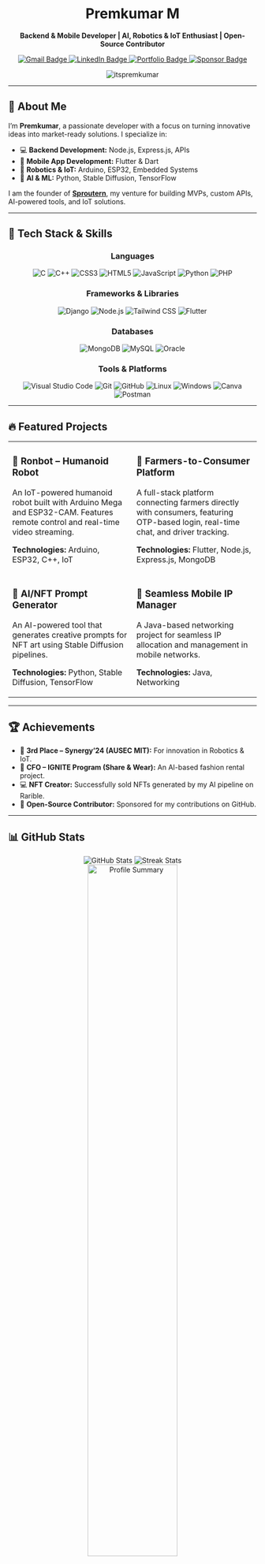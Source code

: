 <div align="center">
  <a href="https://www.sproutern.com">
   
  </a>
  <h1>Premkumar M</h1>
  <p><b>Backend & Mobile Developer | AI, Robotics & IoT Enthusiast | Open-Source Contributor</b></p>
  <p>
    <a href="mailto:premkumar@sproutern.com">
      <img src="https://img.shields.io/badge/Gmail-D14836?style=for-the-badge&logo=gmail&logoColor=white" alt="Gmail Badge"/>
    </a>
    <a href="https://www.linkedin.com/in/premkumar-m-5a07ab272/">
      <img src="https://img.shields.io/badge/LinkedIn-0077B5?style=for-the-badge&logo=linkedin&logoColor=white" alt="LinkedIn Badge"/>
    </a>
    <a href="https://www.sproutern.com">
      <img src="https://img.shields.io/badge/Portfolio-007BFF?style=for-the-badge&logo=google-chrome&logoColor=white" alt="Portfolio Badge"/>
    </a>
    <a href="https://github.com/sponsors/itspremkumar">
      <img src="https://img.shields.io/badge/GitHub-Sponsor-007BFF?style=for-the-badge&logo=github-sponsors&logoColor=white" alt="Sponsor Badge"/>
    </a>
  </p>
  <p>
    <img src="https://komarev.com/ghpvc/?username=itspremkumar&label=Profile%20views&color=007BFF&style=flat" alt="itspremkumar" />
  </p>
</div>

---

## 🚀 About Me

I’m **Premkumar**, a passionate developer with a focus on turning innovative ideas into market-ready solutions. I specialize in:

- 💻 **Backend Development:** Node.js, Express.js, APIs
- 📱 **Mobile App Development:** Flutter & Dart
- 🤖 **Robotics & IoT:** Arduino, ESP32, Embedded Systems
- 🧠 **AI & ML:** Python, Stable Diffusion, TensorFlow

I am the founder of **[Sproutern](https://www.sproutern.com)**, my venture for building MVPs, custom APIs, AI-powered tools, and IoT solutions.

---

## 🧰 Tech Stack & Skills

<div align="center">
  <h3>Languages</h3>
  <p>
    <img src="https://img.shields.io/badge/C-A8B9CC?style=for-the-badge&logo=c&logoColor=white" alt="C"/>
    <img src="https://img.shields.io/badge/C%2B%2B-00599C?style=for-the-badge&logo=c%2B%2B&logoColor=white" alt="C++"/>
    <img src="https://img.shields.io/badge/CSS3-1572B6?style=for-the-badge&logo=css3&logoColor=white" alt="CSS3"/>
    <img src="https://img.shields.io/badge/HTML5-E34F26?style=for-the-badge&logo=html5&logoColor=white" alt="HTML5"/>
    <img src="https://img.shields.io/badge/JavaScript-F7DF1E?style=for-the-badge&logo=javascript&logoColor=black" alt="JavaScript"/>
    <img src="https://img.shields.io/badge/Python-3776AB?style=for-the-badge&logo=python&logoColor=white" alt="Python"/>
    <img src="https://img.shields.io/badge/PHP-777BB4?style=for-the-badge&logo=php&logoColor=white" alt="PHP"/>
  </p>
  <h3>Frameworks & Libraries</h3>
  <p>
    <img src="https://img.shields.io/badge/Django-092E20?style=for-the-badge&logo=django&logoColor=white" alt="Django"/>
    <img src="https://img.shields.io/badge/Node.js-339933?style=for-the-badge&logo=node.js&logoColor=white" alt="Node.js"/>
    <img src="https://img.shields.io/badge/Tailwind_CSS-38B2AC?style=for-the-badge&logo=tailwind-css&logoColor=white" alt="Tailwind CSS"/>
    <img src="https://img.shields.io/badge/Flutter-02569B?style=for-the-badge&logo=flutter&logoColor=white" alt="Flutter"/>
  </p>
  <h3>Databases</h3>
  <p>
    <img src="https://img.shields.io/badge/MongoDB-47A248?style=for-the-badge&logo=mongodb&logoColor=white" alt="MongoDB"/>
    <img src="https://img.shields.io/badge/MySQL-4479A1?style=for-the-badge&logo=mysql&logoColor=white" alt="MySQL"/>
    <img src="https://img.shields.io/badge/Oracle-F80000?style=for-the-badge&logo=oracle&logoColor=white" alt="Oracle"/>
  </p>
  <h3>Tools & Platforms</h3>
  <p>
    <img src="https://img.shields.io/badge/VS_Code-007ACC?style=for-the-badge&logo=visual-studio-code&logoColor=white" alt="Visual Studio Code"/>
    <img src="https://img.shields.io/badge/Git-F05032?style=for-the-badge&logo=git&logoColor=white" alt="Git"/>
    <img src="https://img.shields.io/badge/GitHub-181717?style=for-the-badge&logo=github&logoColor=white" alt="GitHub"/>
    <img src="https://img.shields.io/badge/Linux-FCC624?style=for-the-badge&logo=linux&logoColor=black" alt="Linux"/>
    <img src="https://img.shields.io/badge/Windows-0078D6?style=for-the-badge&logo=windows&logoColor=white" alt="Windows"/>
    <img src="https://img.shields.io/badge/Canva-00C4CC?style=for-the-badge&logo=canva&logoColor=white" alt="Canva"/>
    <img src="https://img.shields.io/badge/Postman-FF6C37?style=for-the-badge&logo=postman&logoColor=white" alt="Postman"/>
  </p>
</div>

---

## 🔥 Featured Projects

<table width="100%">
  <tr>
    <td width="50%" valign="top">
      <h3>🤖 Ronbot – Humanoid Robot</h3>
      <p>An IoT-powered humanoid robot built with Arduino Mega and ESP32-CAM. Features remote control and real-time video streaming.</p>
      <p><b>Technologies:</b> Arduino, ESP32, C++, IoT</p>
    </td>
    <td width="50%" valign="top">
      <h3>🌾 Farmers-to-Consumer Platform</h3>
      <p>A full-stack platform connecting farmers directly with consumers, featuring OTP-based login, real-time chat, and driver tracking.</p>
      <p><b>Technologies:</b> Flutter, Node.js, Express.js, MongoDB</p>
    </td>
  </tr>
  <tr>
    <td width="50%" valign="top">
      <h3>🎨 AI/NFT Prompt Generator</h3>
      <p>An AI-powered tool that generates creative prompts for NFT art using Stable Diffusion pipelines.</p>
      <p><b>Technologies:</b> Python, Stable Diffusion, TensorFlow</p>
    </td>
    <td width="50%" valign="top">
      <h3>📶 Seamless Mobile IP Manager</h3>
      <p>A Java-based networking project for seamless IP allocation and management in mobile networks.</p>
      <p><b>Technologies:</b> Java, Networking</p>
    </td>
  </tr>
</table>

---

## 🏆 Achievements

- 🥉 **3rd Place – Synergy’24 (AUSEC MIT):** For innovation in Robotics & IoT.
- 💼 **CFO – IGNITE Program (Share & Wear):** An AI-based fashion rental project.
- 💻 **NFT Creator:** Successfully sold NFTs generated by my AI pipeline on Rarible.
- 🌟 **Open-Source Contributor:** Sponsored for my contributions on GitHub.

---

## 📊 GitHub Stats

<!-- <div align="center">
  <img src="https://github-readme-stats.vercel.app/api?username=itspremkumar&show_icons=true&locale=en&theme=prussian" alt="GitHub Stats"/>
  <img src="https://streak-stats.demolab.com/?user=itspremkumar&theme=prussian" alt="Streak Stats"/>
  <img width="60%" src="https://github-profile-summary-cards.vercel.app/api/cards/profile-details?username=itspremkumar&theme=prussian" alt="Profile Summary">
</div> -->
<div align="center">
  <!-- Use your own deployed instance instead of the default -->
  <img src="https://github-readme-stats-itspremkumar.vercel.app/api?username=itspremkumar&show_icons=true&locale=en&theme=prussian" alt="GitHub Stats"/>
  <img src="https://streak-stats.demolab.com?user=itspremkumar&theme=prussian" alt="Streak Stats"/>
  <img width="60%" src="https://github-profile-summary-cards.vercel.app/api/cards/profile-details?username=itspremkumar&theme=prussian" alt="Profile Summary"/>
</div>

<br>

<div align="center">
  <h3>🏆 GitHub Trophies</h3>
  <p>
    <a href="https://github.com/ryo-ma/github-profile-trophy">
      <img src="https://github-profile-trophy.vercel.app/?username=itspremkumar&theme=prussian&margin-w=4" alt="itspremkumar" />
    </a>
  </p>
</div>

<div align="center">
  <h3>⚡ GitHub Activity Graph</h3>
  <a href="https://github.com/ashutosh00710/github-readme-activity-graph">
    <img src="https://github-readme-activity-graph.vercel.app/graph?username=itspremkumar&bg_color=172a45&color=ffffff&line=0891b2&point=ffffff&area=true&hide_border=true" alt="itspremkumar's contribution graph" />
  </a>
</div>

<br/>

<div align="center">
    <img src="https://readme-typing-svg.herokuapp.com?font=Jetbrains+mono&size=27&duration=3200&color=3E92CC&center=true&vCenter=true&width=650&lines=Backend+,+Mobile+,+AI+,+and+Robotics...;Code+with+passion+,+create+with+purpose.;Commit+to+your+dreams+,+push+to+GitHub.;Craft+your+dreams+with+code.;Dream+big+,+code+effeciently...&static=true" alt="Typing SVG"/>
</div>

<p align="center">
  <b>Thank you for visiting my profile! Happy Coding!😊</b>
</p>